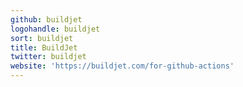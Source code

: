 ```yaml
---
github: buildjet
logohandle: buildjet
sort: buildjet
title: BuildJet
twitter: buildjet
website: 'https://buildjet.com/for-github-actions'
---
```

